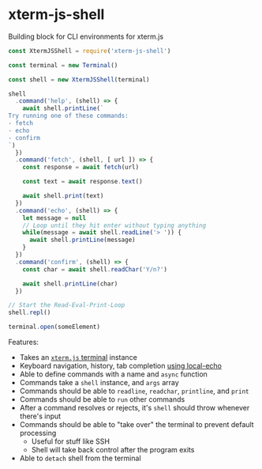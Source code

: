 # xterm-js-shell
Building block for CLI environments for xterm.js

```js
const XtermJSShell = require('xterm-js-shell')

const terminal = new Terminal()

const shell = new XtermJSShell(terminal)

shell
  .command('help', (shell) => {
    await shell.printLine(`
Try running one of these commands:
- fetch
- echo
- confirm
`)
  })
  .command('fetch', (shell, [ url ]) => {
    const response = await fetch(url)

    const text = await response.text()

    await shell.print(text)
  })
  .command('echo', (shell) => {
    let message = null
    // Loop until they hit enter without typing anything
    while(message = await shell.readLine('> ')) {
      await shell.printLine(message)
    }
  })
  .command('confirm', (shell) => {
    const char = await shell.readChar('Y/n?')

    await shell.printLine(char)
  })

// Start the Read-Eval-Print-Loop
shell.repl()

terminal.open(someElement)
```

Features:

- Takes an [`xterm.js` terminal](https://xtermjs.org/) instance
- Keyboard navigation, history, tab completion [using local-echo](https://github.com/wavesoft/local-echo)
- Able to define commands with a name and `async` function
- Commands take a `shell` instance, and `args` array
- Commands should be able to `readline`, `readchar`, `printline`, and `print`
- Commands should be able to `run` other commands
- After a command resolves or rejects, it's `shell` should throw whenever there's input
- Commands should be able to "take over" the terminal to prevent default processing
  - Useful for stuff like SSH
  - Shell will take back control after the program exits
- Able to `detach` shell from the terminal
